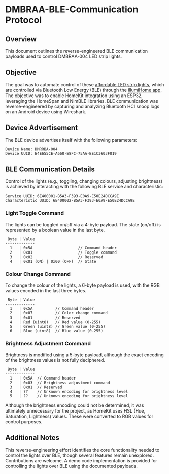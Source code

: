 # DMBRAA-BLE-Communication Protocol

## Overview
This document outlines the reverse-engineered BLE communication payloads used to control DMBRAA-004 LED strip lights.

## Objective
The goal was to automate control of these [affordable LED strip lights](https://www.amazon.co.uk/dp/B085L3D7RD?ref=ppx_yo2ov_dt_b_fed_asin_title), which are controlled via Bluetooth Low Energy (BLE) through the [illumiHome app](https://apps.apple.com/gb/app/illumihome/id1529383058). The objective was to enable HomeKit integration using an ESP32, leveraging the HomeSpan and NimBLE libraries. BLE communication was reverse-engineered by capturing and analyzing Bluetooth HCI snoop logs on an Android device using Wireshark.

## Device Advertisement
The BLE device advertises itself with the following parameters:
```
Device Name: DMRRBA-004
Device UUID: E4E655CE-A660-E8FC-75AA-BE1C3603F019
```

## BLE Communication Details
Control of the lights (e.g., toggling, changing colours, adjusting brightness) is achieved by interacting with the following BLE service and characteristic:
```
Service UUID: 6E400001-B5A3-F393-E0A9-E50E24DCCA9E
Characteristic UUID: 6E400002-B5A3-F393-E0A9-E50E24DCCA9E
```

### Light Toggle Command
The lights can be toggled on/off via a 4-byte payload. The state (on/off) is represented by a boolean value in the last byte.
```
 Byte | Value
-------------
  1   | 0x5A                    // Command header
  2   | 0x01                    // Toggle command
  3   | 0x02                    // Reserved
  4   | 0x01 (ON) | 0x00 (OFF)  // State
```

### Colour Change Command
To change the colour of the lights, a 6-byte payload is used, with the RGB values encoded in the last three bytes.
```
 Byte | Value
-------------
  1   | 0x5A          // Command header
  2   | 0x07          // Color change command
  3   | 0x01          // Reserved
  4   | Red (uint8)   // Red value (0-255)
  5   | Green (uint8) // Green value (0-255)
  6   | Blue (uint8)  // Blue value (0-255)
```

### Brightness Adjustment Command
Brightness is modified using a 5-byte payload, although the exact encoding of the brightness values is not fully deciphered.
```
 Byte | Value
-------------
  1   | 0x5A  // Command header
  2   | 0x03  // Brightness adjustment command
  3   | 0x01  // Reserved
  4   | ??    // Unknown encoding for brightness level
  5   | ??    // Unknown encoding for brightness level
```
Although the brightness encoding could not be determined, it was ultimately unnecessary for the project, as HomeKit uses HSL (Hue, Saturation, Lightness) values. These were converted to RGB values for control purposes.

## Additional Notes
This reverse-engineering effort identifies the core functionality needed to control the lights over BLE, though several features remain unexplored. Contributions are welcome. A demo code implementation is provided for controlling the lights over BLE using the documented payloads.
